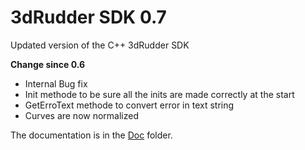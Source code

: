# 3dRudder SDK 0.7
Updated version of the C++ 3dRudder SDK

__Change since 0.6__

* Internal Bug fix 
* Init methode to be sure all the inits are made correctly at the start
* GetErroText methode to convert error in text string
* Curves are now normalized 

The documentation is in the [Doc](Doc/3dRudderSDK.pdf) folder.
